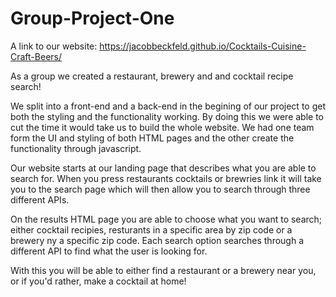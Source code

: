 # Group-Project-One



A link to our website: https://jacobbeckfeld.github.io/Cocktails-Cuisine-Craft-Beers/






As a group we created a restaurant, brewery  and and cocktail recipe search!

We split into a front-end and a back-end in the begining of our project to get both the styling and the functionality working.
    By doing this we were able to cut the time it would take us to build the whole website.
    We had one team form the UI and styling of both HTML pages and the other create the functionality through javascript.

Our website starts at our landing page that describes what you are able to search for.
    When you press restaurants cocktails or brewries link it will take you to the search page which will then allow you to search through three different APIs.

On the results HTML page you are able to choose what you want to search; either cocktail recipies, resturants in a specific area by zip code or a brewery ny a specific zip code.
    Each search option searches through a different API to find what the user is looking for.

With this you will be able to either find a restaurant or a brewery near you, or if you'd rather, make a cocktail at home!


